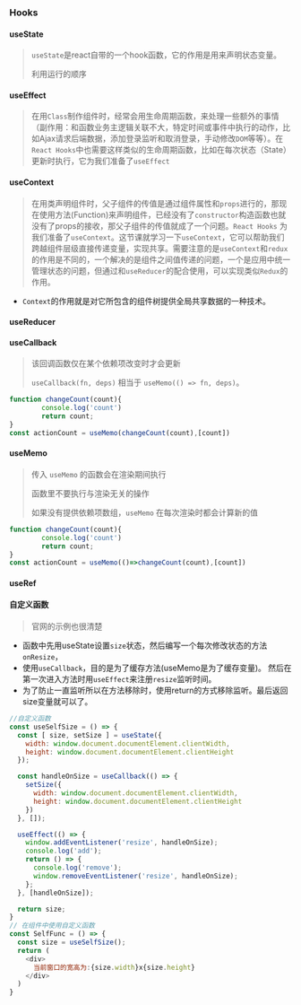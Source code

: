 ### Hooks

#### useState

>  `useState`是react自带的一个hook函数，它的作用是用来声明状态变量。 
>
> 利用运行的顺序

#### useEffect

>  在用`Class`制作组件时，经常会用生命周期函数，来处理一些额外的事情（副作用：和函数业务主逻辑关联不大，特定时间或事件中执行的动作，比如Ajax请求后端数据，添加登录监听和取消登录，手动修改`DOM`等等）。在`React Hooks`中也需要这样类似的生命周期函数，比如在每次状态（State）更新时执行，它为我们准备了`useEffect` 

#### useContext

> 在用类声明组件时，父子组件的传值是通过组件属性和`props`进行的，那现在使用方法(Function)来声明组件，已经没有了`constructor`构造函数也就没有了props的接收，那父子组件的传值就成了一个问题。`React Hooks` 为我们准备了`useContext`。这节课就学习一下`useContext`，它可以帮助我们跨越组件层级直接传递变量，实现共享。需要注意的是`useContext`和`redux`的作用是不同的，一个解决的是组件之间值传递的问题，一个是应用中统一管理状态的问题，但通过和`useReducer`的配合使用，可以实现类似`Redux`的作用。

+  `Context`的作用就是对它所包含的组件树提供全局共享数据的一种技术。 

#### useReducer

#### useCallback

>  该回调函数仅在某个依赖项改变时才会更新 
>
>  `useCallback(fn, deps)` 相当于 `useMemo(() => fn, deps)`。 

```js
function changeCount(count){
        console.log('count')
        return count;
}
const actionCount = useMemo(changeCount(count),[count])
```

#### useMemo

>  传入 `useMemo` 的函数会在渲染期间执行 
>
> 函数里不要执行与渲染无关的操作
>
>  如果没有提供依赖项数组，`useMemo` 在每次渲染时都会计算新的值 

```js
function changeCount(count){
        console.log('count')
        return count;
}
const actionCount = useMemo(()=>changeCount(count),[count])
```



#### useRef

#### 自定义函数

> 官网的示例也很清楚

+  函数中先用useState设置`size`状态，然后编写一个每次修改状态的方法`onResize`，
+ 使用`useCallback`，目的是为了缓存方法(useMemo是为了缓存变量)。 然后在第一次进入方法时用`useEffect`来注册`resize`监听时间。
+ 为了防止一直监听所以在方法移除时，使用return的方式移除监听。最后返回size变量就可以了。 

```js
//自定义函数
const useSelfSize = () => {
  const [ size, setSize ] = useState({
    width: window.document.documentElement.clientWidth,
    height: window.document.documentElement.clientHeight
  });

  const handleOnSize = useCallback(() => {
    setSize({
      width: window.document.documentElement.clientWidth,
      height: window.document.documentElement.clientHeight
    })
  }, []);

  useEffect(() => {
    window.addEventListener('resize', handleOnSize);
    console.log('add');
    return () => {
      console.log('remove');
      window.removeEventListener('resize', handleOnSize);
    };
  }, [handleOnSize]);

  return size;
}
// 在组件中使用自定义函数
const SelfFunc = () => {
  const size = useSelfSize();
  return (
    <div>
      当前窗口的宽高为:{size.width}x{size.height}
    </div>
  )
}
```

